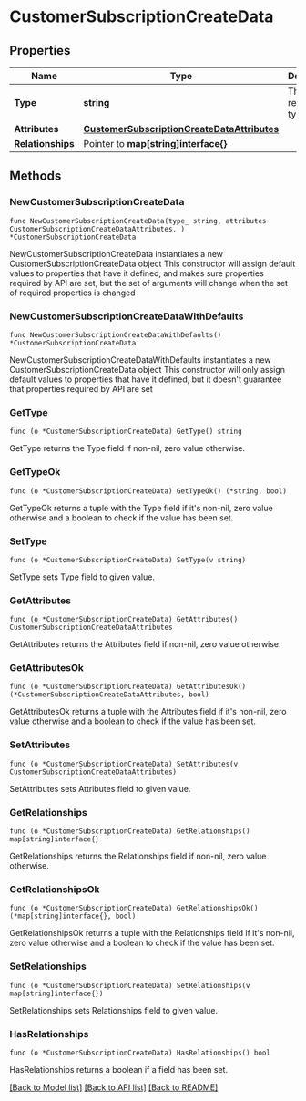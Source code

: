# CustomerSubscriptionCreateData

## Properties

Name | Type | Description | Notes
------------ | ------------- | ------------- | -------------
**Type** | **string** | The resource&#39;s type | 
**Attributes** | [**CustomerSubscriptionCreateDataAttributes**](CustomerSubscriptionCreateDataAttributes.md) |  | 
**Relationships** | Pointer to **map[string]interface{}** |  | [optional] 

## Methods

### NewCustomerSubscriptionCreateData

`func NewCustomerSubscriptionCreateData(type_ string, attributes CustomerSubscriptionCreateDataAttributes, ) *CustomerSubscriptionCreateData`

NewCustomerSubscriptionCreateData instantiates a new CustomerSubscriptionCreateData object
This constructor will assign default values to properties that have it defined,
and makes sure properties required by API are set, but the set of arguments
will change when the set of required properties is changed

### NewCustomerSubscriptionCreateDataWithDefaults

`func NewCustomerSubscriptionCreateDataWithDefaults() *CustomerSubscriptionCreateData`

NewCustomerSubscriptionCreateDataWithDefaults instantiates a new CustomerSubscriptionCreateData object
This constructor will only assign default values to properties that have it defined,
but it doesn't guarantee that properties required by API are set

### GetType

`func (o *CustomerSubscriptionCreateData) GetType() string`

GetType returns the Type field if non-nil, zero value otherwise.

### GetTypeOk

`func (o *CustomerSubscriptionCreateData) GetTypeOk() (*string, bool)`

GetTypeOk returns a tuple with the Type field if it's non-nil, zero value otherwise
and a boolean to check if the value has been set.

### SetType

`func (o *CustomerSubscriptionCreateData) SetType(v string)`

SetType sets Type field to given value.


### GetAttributes

`func (o *CustomerSubscriptionCreateData) GetAttributes() CustomerSubscriptionCreateDataAttributes`

GetAttributes returns the Attributes field if non-nil, zero value otherwise.

### GetAttributesOk

`func (o *CustomerSubscriptionCreateData) GetAttributesOk() (*CustomerSubscriptionCreateDataAttributes, bool)`

GetAttributesOk returns a tuple with the Attributes field if it's non-nil, zero value otherwise
and a boolean to check if the value has been set.

### SetAttributes

`func (o *CustomerSubscriptionCreateData) SetAttributes(v CustomerSubscriptionCreateDataAttributes)`

SetAttributes sets Attributes field to given value.


### GetRelationships

`func (o *CustomerSubscriptionCreateData) GetRelationships() map[string]interface{}`

GetRelationships returns the Relationships field if non-nil, zero value otherwise.

### GetRelationshipsOk

`func (o *CustomerSubscriptionCreateData) GetRelationshipsOk() (*map[string]interface{}, bool)`

GetRelationshipsOk returns a tuple with the Relationships field if it's non-nil, zero value otherwise
and a boolean to check if the value has been set.

### SetRelationships

`func (o *CustomerSubscriptionCreateData) SetRelationships(v map[string]interface{})`

SetRelationships sets Relationships field to given value.

### HasRelationships

`func (o *CustomerSubscriptionCreateData) HasRelationships() bool`

HasRelationships returns a boolean if a field has been set.


[[Back to Model list]](../README.md#documentation-for-models) [[Back to API list]](../README.md#documentation-for-api-endpoints) [[Back to README]](../README.md)


